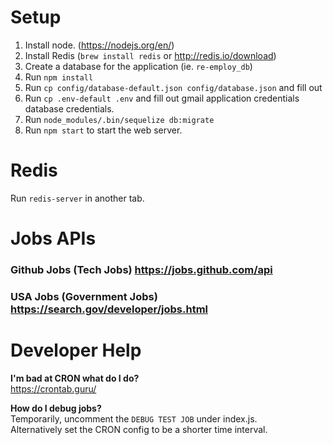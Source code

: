 
# Setup
1. Install node. (https://nodejs.org/en/)
2. Install Redis (`brew install redis` or http://redis.io/download)
3. Create a database for the application (ie. `re-employ_db`)
4. Run `npm install`
5. Run `cp config/database-default.json config/database.json` and fill out 
6. Run `cp .env-default .env` and fill out gmail application credentials
database credentials.
7. Run `node_modules/.bin/sequelize db:migrate`
8. Run `npm start` to start the web server.

# Redis
Run `redis-server` in another tab.

# Jobs APIs
### Github Jobs (Tech Jobs) https://jobs.github.com/api
### USA Jobs (Government Jobs) https://search.gov/developer/jobs.html

# Developer Help
**I'm bad at CRON what do I do?**  
https://crontab.guru/

**How do I debug jobs?**  
Temporarily, uncomment the `DEBUG TEST JOB` under index.js.  
Alternatively set the CRON config to be a shorter time interval.